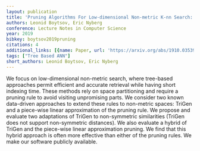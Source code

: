 ```yaml
---
layout: publication
title: 'Pruning Algorithms For Low-dimensional Non-metric K-nn Search: A Case Study'
authors: Leonid Boytsov, Eric Nyberg
conference: Lecture Notes in Computer Science
year: 2019
bibkey: boytsov2019pruning
citations: 4
additional_links: [{name: Paper, url: 'https://arxiv.org/abs/1910.03539'}]
tags: ["Tree Based ANN"]
short_authors: Leonid Boytsov, Eric Nyberg
---
```

We focus on low-dimensional non-metric search, where tree-based approaches
permit efficient and accurate retrieval while having short indexing time. These
methods rely on space partitioning and require a pruning rule to avoid visiting
unpromising parts. We consider two known data-driven approaches to extend these
rules to non-metric spaces: TriGen and a piece-wise linear approximation of the
pruning rule. We propose and evaluate two adaptations of TriGen to
non-symmetric similarities (TriGen does not support non-symmetric distances).
We also evaluate a hybrid of TriGen and the piece-wise linear approximation
pruning. We find that this hybrid approach is often more effective than either
of the pruning rules. We make our software publicly available.